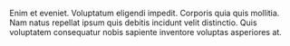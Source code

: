 Enim et eveniet. Voluptatum eligendi impedit. Corporis quia quis mollitia. Nam natus repellat ipsum quis debitis incidunt velit distinctio. Quis voluptatem consequatur nobis sapiente inventore voluptas asperiores at.